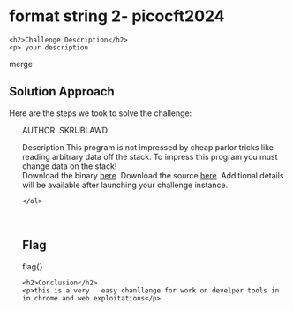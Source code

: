 
<!DOCTYPE html>
<html>

<body>
    <h1>format string 2- picocft2024</h1>

    <h2>Challenge Description</h2>
    <p> your description
 
</p>
merge
    <h2>Solution Approach</h2>
    <p>Here are the steps we took to solve the challenge:</p>
    <ol>
AUTHOR: SKRUBLAWD

Description
This program is not impressed by cheap parlor tricks like reading arbitrary data off the stack. To impress this program you must change data on the stack!       
Download the binary <a href="https://artifacts.picoctf.net/c_rhea/13/vuln">here</a>.
Download the source <a href="https://artifacts.picoctf.net/c_rhea/13/vuln">here</a>.
Additional details will be available after launching your challenge instance.


    </ol>
<br>
    <h2>Flag</h2>
    <p class="flag">flag{}
</p>

    <h2>Conclusion</h2>
    <p>this is a very   easy chanllenge for work on develper tools in in chrome and web exploitations</p>
</body>
</html>


